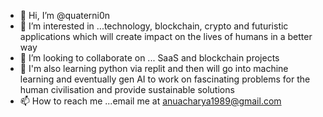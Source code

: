 - 👋 Hi, I’m @quaterni0n
- 👀 I’m interested in ...technology, blockchain, crypto and futuristic applications which will create impact on the lives of humans in a better way
- 💞️ I’m looking to collaborate on ... SaaS and blockchain projects
- 🫡 I'm also learning python via replit and then will go into machine learning and eventually gen AI to work on fascinating problems for the human civilisation and provide sustainable solutions
- 📫 How to reach me ...email me at anuacharya1989@gmail.com

<!---
quaterni0n/quaterni0n is a ✨ special ✨ repository because its `README.md` (this file) appears on your GitHub profile.
You can click the Preview link to take a look at your changes.
--->
